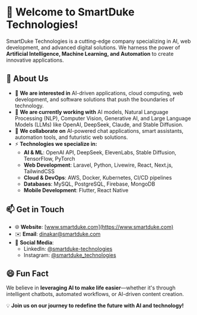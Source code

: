 # 👋 Welcome to SmartDuke Technologies!

SmartDuke Technologies is a cutting-edge company specializing in AI, web development, and advanced digital solutions. We harness the power of **Artificial Intelligence, Machine Learning, and Automation** to create innovative applications.

## 🚀 About Us
- 👀 **We are interested in** AI-driven applications, cloud computing, web development, and software solutions that push the boundaries of technology.
- 🌱 **We are currently working with** AI models, Natural Language Processing (NLP), Computer Vision, Generative AI, and Large Language Models (LLMs) like OpenAI, DeepSeek, Claude, and Stable Diffusion.
- 💞️ **We collaborate on** AI-powered chat applications, smart assistants, automation tools, and futuristic web solutions.
- ⚡ **Technologies we specialize in:**
  - **AI & ML**: OpenAI API, DeepSeek, ElevenLabs, Stable Diffusion, TensorFlow, PyTorch
  - **Web Development**: Laravel, Python, Livewire, React, Next.js, TailwindCSS
  - **Cloud & DevOps**: AWS, Docker, Kubernetes, CI/CD pipelines
  - **Databases**: MySQL, PostgreSQL, Firebase, MongoDB
  - **Mobile Development**: Flutter, React Native

## 📫 Get in Touch
- 🌐 **Website**: [www.smartduke.com](https://www.smartduke.com)
- ✉️ **Email**: dinakar@smartduke.com
- 🔗 **Social Media**:
  - LinkedIn: [@smartduke-technologies](https://www.linkedin.com/company/smartduke-technologies/)
  - Instagram: [@smartduke_technologies](https://www.instagram.com/smartduke_technologies/)

## 😄 Fun Fact
We believe in **leveraging AI to make life easier**—whether it's through intelligent chatbots, automated workflows, or AI-driven content creation.

💡 **Join us on our journey to redefine the future with AI and technology!**


<!---
smartduke/smartduke is a ✨ special ✨ repository because its `README.md` (this file) appears on your GitHub profile.
You can click the Preview link to take a look at your changes.
--->
